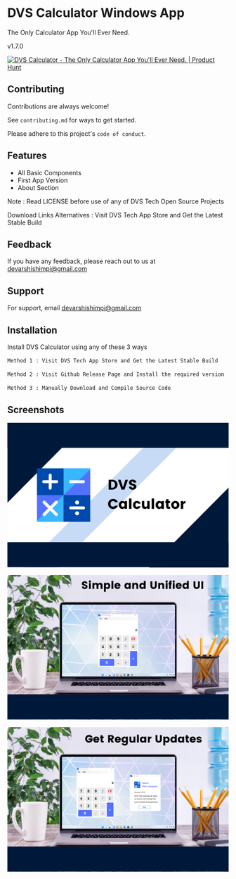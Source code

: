 # DVS Calculator Windows App

The Only Calculator App You'll Ever Need.

v1.7.0

<a href="https://www.producthunt.com/posts/dvs-calculator?utm_source=badge-featured&utm_medium=badge&utm_souce=badge-dvs&#0045;calculator" target="_blank"><img src="https://api.producthunt.com/widgets/embed-image/v1/featured.svg?post_id=352088&theme=light" alt="DVS&#0032;Calculator - The&#0032;Only&#0032;Calculator&#0032;App&#0032;You&#0039;ll&#0032;Ever&#0032;Need&#0046; | Product Hunt" style="width: 250px; height: 54px;" width="250" height="54" /></a>

## Contributing

Contributions are always welcome!

See `contributing.md` for ways to get started.

Please adhere to this project's `code of conduct`.


## Features

- All Basic Components
- First App Version
- About Section

Note : Read LICENSE before use of any of DVS Tech Open Source Projects

Download Links Alternatives : Visit DVS Tech App Store and Get the Latest Stable Build

## Feedback

If you have any feedback, please reach out to us at devarshishimpi@gmail.com

## Support

For support, email devarshishimpi@gmail.com

## Installation

Install DVS Calculator using any of these 3 ways

```bash
Method 1 : Visit DVS Tech App Store and Get the Latest Stable Build
```

```bash
Method 2 : Visit Github Release Page and Install the required version
```

```bash
Method 3 : Manually Download and Compile Source Code
```
    
## Screenshots

![App Screenshot](1.png)

![App Screenshot](2.png)

![App Screenshot](3.png)


